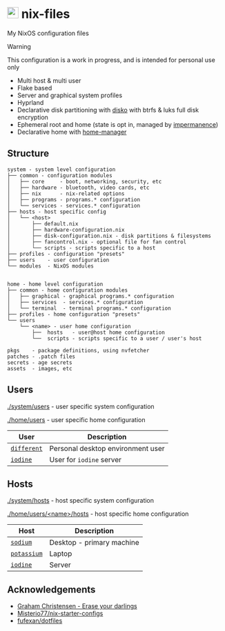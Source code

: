 # <img src="https://raw.githubusercontent.com/Different-Name/nix-files/master/assets/nix-snowflake-colours.svg" height=26> nix-files

My NixOS configuration files

> [!WARNING]
> This configuration is a work in progress, and is intended for personal use only

- Multi host & multi user
- Flake based
- Server and graphical system profiles
- Hyprland
- Declarative disk partitioning with [disko](https://github.com/nix-community/disko) with btrfs & luks full disk encryption
- Ephemeral root and home (state is opt in, managed by [impermanence](https://github.com/nix-community/impermanence))
- Declarative home with [home-manager](https://github.com/nix-community/home-manager)

## Structure

```
system - system level configuration
├── common - configuration modules
│   ├── core     - boot, networking, security, etc
│   ├── hardware - bluetooth, video cards, etc
│   ├── nix      - nix-related options
│   ├── programs - programs.* configuration
│   └── services - services.* configuration
├── hosts - host specific config
│   └── <host>
│       ├── default.nix
│       ├── hardware-configuration.nix
│       ├── disk-configuration.nix - disk partitions & filesystems
│       ├── fancontrol.nix - optional file for fan control
│       └── scripts - scripts specific to a host
├── profiles - configuration "presets"
├── users    - user configuration
└── modules  - NixOS modules


home - home level configuration 
├── common - home configuration modules
│   ├── graphical - graphical programs.* configuration
│   ├── services  - services.* configuration
│   └── terminal  - terminal programs.* configuration
├── profiles - home configuration "presets"
└── users
    └── <name> - user home configuration
        ├──  hosts   - user@host home configuration
        └──  scripts - scripts specific to a user / user's host

pkgs    - package definitions, using nvfetcher
patches - .patch files
secrets - age secrets
assets  - images, etc
```

## Users

[./system/users](system/users) - user specific system configuration

[./home/users](home/users) - user specific home configuration

| User                                | Description                       |
| ----------------------------------- | --------------------------------- |
| [`different`](home/users/different) | Personal desktop environment user |
| [`iodine`](home/users/iodine)       | User for `iodine` server          |

## Hosts

[./system/hosts](system/hosts) - host specific system configuration

[./home/users/\<name\>/hosts](home/users/different/hosts) - host specific home configuration

| Host                                  | Description               |
| ------------------------------------- | ------------------------- |
| [`sodium`](system/hosts/sodium)       | Desktop - primary machine |
| [`potassium`](system/hosts/potassium) | Laptop                    |
| [`iodine`](system/hosts/iodine)       | Server                    |

## Acknowledgements

- [Graham Christensen - Erase your darlings](https://grahamc.com/blog/erase-your-darlings/)
- [Misterio77/nix-starter-configs](https://github.com/Misterio77/nix-starter-configs)
- [fufexan/dotfiles](https://github.com/fufexan/dotfiles)
